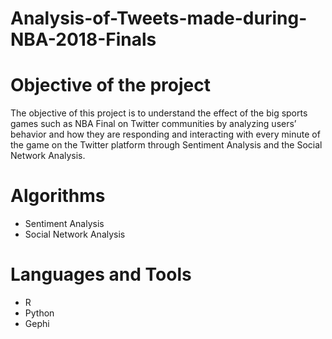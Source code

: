 # Analysis-of-Tweets-made-during-NBA-2018-Finals

# Objective of the project
The objective of this project is to understand the effect of the big sports games such as NBA Final on Twitter communities by analyzing users’ behavior and how they are responding and interacting with every minute of the game on the Twitter platform through Sentiment Analysis and the Social Network Analysis.

# Algorithms
* Sentiment Analysis
* Social Network Analysis

# Languages and Tools
* R
* Python 
* Gephi
